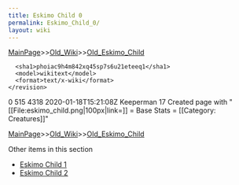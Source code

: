 ```yaml
---
title: Eskimo Child 0
permalink: Eskimo_Child_0/
layout: wiki
---
```


[MainPage](/keeperrl_wiki/ "wikilink")>>[Old_Wiki](/keeperrl_wiki/Old_Wiki "wikilink")>>[Old_Eskimo_Child](/keeperrl_wiki/Old_Eskimo_Child "wikilink")

      <sha1>phoiac9h4m842xq45sp7s6u21eteeq1</sha1>
      <model>wikitext</model>
      <format>text/x-wiki</format>
    </revision>
  </page>
  <page>
    <title>Eskimo Child</title>
    <ns>0</ns>
    <id>515</id>
    <revision>
      <id>4318</id>
      <timestamp>2020-01-18T15:21:08Z</timestamp>
      <contributor>
        <username>Keeperman</username>
        <id>17</id>
      </contributor>
      <comment>Created page with &quot;[[File:eskimo_child.png|100px|link=]]  = Base Stats =  [[Category: Creatures]]&quot;</comment>
      

[MainPage](/keeperrl_wiki/ "wikilink")>>[Old_Wiki](/keeperrl_wiki/Old_Wiki "wikilink")>>[Old_Eskimo_Child](/keeperrl_wiki/Old_Eskimo_Child "wikilink")

Other items in this section
-    [Eskimo Child 1](/keeperrl_wiki/Eskimo_Child_1 "wikilink")
-    [Eskimo Child 2](/keeperrl_wiki/Eskimo_Child_2 "wikilink")
